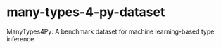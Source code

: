 # many-types-4-py-dataset
ManyTypes4Py: A benchmark dataset for machine learning-based type inference
